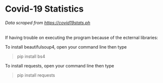 # Covid-19 Statistics

###### Data scraped from https://covid19stats.ph

If having trouble on executing the program because of the ecternal libraries:

To install beautifulsoup4, open your command line then type
> pip install bs4

To install requests, open your command line then type
> pip install requests
